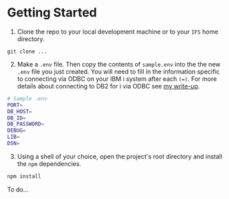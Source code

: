 # Getting Started
1. Clone the repo to your local development machine or to your `IFS` home directory.
```shell
git clone ...
``` 

2. Make a `.env` file. Then copy the contents of `sample.env` into the the new `.env` file you just created. You will need to fill in the information specific to connecting via ODBC on your IBM i system after each `(=)`. For more details about connecting to DB2 for i via ODBC see [my write-up](https://colemaxwell.dev/posts/ibmi-odbc-on-linux/).
```sh
# Sample .env
PORT=
DB_HOST=
DB_ID=
DB_PASSWORD=
DEBUG=
LIB=
DSN=
```
3. Using a shell of your choice, open the project's root directory and install the `npm` dependencies.
```sh
npm install
```

To do...
